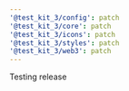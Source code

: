 ```yaml
---
'@test_kit_3/config': patch
'@test_kit_3/core': patch
'@test_kit_3/icons': patch
'@test_kit_3/styles': patch
'@test_kit_3/web3': patch
---
```


Testing release
